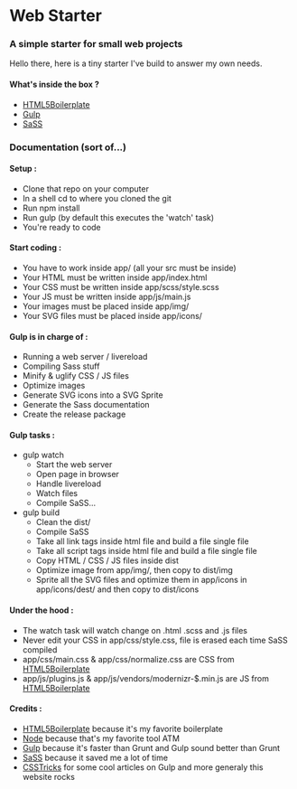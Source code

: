 # Web Starter
### A simple starter for small web projects

Hello there, here is a tiny starter I've build to answer my own needs.

#### What's inside the box ?
* [HTML5Boilerplate](https://html5boilerplate.com/)
* [Gulp](http://gulpjs.com/)
* [SaSS](http://sass-lang.com/)

### Documentation (sort of...)
#### Setup :
* Clone that repo on your computer
* In a shell cd to where you cloned the git
* Run npm install
* Run gulp (by default this executes the 'watch' task)
* You're ready to code

#### Start coding :
* You have to work inside app/ (all your src must be inside)
* Your HTML must be written inside app/index.html
* Your CSS must be written inside app/scss/style.scss
* Your JS must be written inside app/js/main.js
* Your images must be placed inside app/img/
* Your SVG files must be placed inside app/icons/

#### Gulp is in charge of :
* Running a web server / livereload
* Compiling Sass stuff
* Minify & uglify CSS / JS files
* Optimize images
* Generate SVG icons into a SVG Sprite
* Generate the Sass documentation
* Create the release package

#### Gulp tasks :
* gulp watch
  * Start the web server
  * Open page in browser
  * Handle livereload
  * Watch files
  * Compile SaSS...
* gulp build
  * Clean the dist/
  * Compile SaSS
  * Take all link tags inside <!--build:css css/styles.min.css--> html file and build a file single file
  * Take all script tags inside <!--build:js js/main.min.js --> html file and build a file single file
  * Copy HTML / CSS / JS files inside dist
  * Optimize image from app/img/, then copy to dist/img
  * Sprite all the SVG files and optimize them in app/icons in app/icons/dest/ and then copy to dist/icons

#### Under the hood :
* The watch task will watch change on .html .scss and .js files
* Never edit your CSS in app/css/style.css, file is erased each time SaSS compiled
* app/css/main.css & app/css/normalize.css are CSS from [HTML5Boilerplate](https://html5boilerplate.com/)
* app/js/plugins.js & app/js/vendors/modernizr-$.min.js are JS from [HTML5Boilerplate](https://html5boilerplate.com/)

#### Credits :
* [HTML5Boilerplate](https://html5boilerplate.com/) because it's my favorite boilerplate
* [Node](https://nodejs.org/en/) because that's my favorite tool ATM
* [Gulp](http://gulpjs.com/) because it's faster than Grunt and Gulp sound better than Grunt
* [SaSS](http://sass-lang.com/) because it saved me a lot of time
* [CSSTricks](https://css-tricks.com/) for some cool articles on Gulp and more generaly this website rocks
